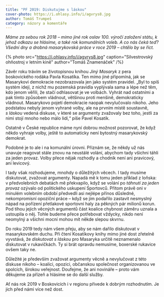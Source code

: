 ```yaml
---
title: "PF 2019: Diskutujme s láskou"
cover-photo: https://i.ohlasy.info/i/agvrys8.jpg
author: Tomáš Trumpeš
category: názory a komentáře
---
```


*Máme za sebou rok 2018 – mimo jiné rok oslav 100. výročí založení státu, k jehož odkazu se hlásíme, a také rok komunálních voleb. A co nás čeká teď? Všední dny a drobná masarykovská práce v roce 2019 – chtělo by se říct.*

{% photo src="https://i.ohlasy.info/i/agvrys8.jpg" caption="Silvestrovský ohňostroj v letním kině" author="Tomáš Znamenáček" /%}

Závěr roku trávím se životopisnou knihou *Jiný Masaryk* z pera boskovického rodáka Pavla Kosatíka. Ten mimo jiné připomíná, jak se Masarykovi demokracie nezobrazovala jen jako systém pravidel. „Byl to spíš systém idejí, z nichž mu pozemská pravidla vyplývala sama a lépe než těm, kdo jenom věřili, že stačí odhlasovat je ve volbách. Vyhrát nad ostatními a pak tímto způsobem vládnout, většinou proti menšině, demokraticky vládnout. Masarykovo pojetí demokracie naopak nevylučovalo nikoho. Jeho podstatou nebyly jenom vyhrané volby, ale na prvním místě soustavně, *s láskou* vedená diskuse, v které se argumenty zvažovaly bez toho, jestli za nimi stojí mnoho nebo málo lidí,“ píše Pavel Kosatík.

Ostatně v České republice máme nyní dobrou možnost pozorovat, že když někdo vyhraje volby, ještě to automaticky není bytostný masarykovský demokrat.

Podobné je to ale i na komunální úrovni. Přiznám se, že někdy už nás unavuje reagovat stále znovu na neustálé volání, abychom tady všichni táhli za jeden provaz. Volby přece nějak rozhodly a chodník není ani pravicový, ani levicový.

I tady však rozhodujeme, mnohdy o důležitých věcech. I tady musíme diskutovat, zvažovat argumenty. Napadá mě k tomu jeden příklad z loňska: v předvolebních debatách mě překvapilo, když se volání po *táhnutí za jeden provaz* ozývalo od politického uskupení Sportovců. Přitom právě oni v minulém volebním období předvedli asi nejlépe přínos důsledné, nekompromisní opoziční práce – když se jim podařilo zastavit nesmyslný nápad na pořízení přetlakové sportovní haly za pěkných pár milionů korun. Pod tíhou jejich věcných argumentů část koalice chybnost záměru uznala a ustoupila o něj. Tohle budeme přece potřebovat vždycky, nikdo není neomylný a všichni mocní mohou mít někde slepou skvrnu.

Do roku 2019 tedy nám všem přeju, aby se nám dařilo diskutovat v masarykovském duchu. Při čtení Kosatíkovy knihy mimo jiné dost zřetelně vyvstává, že *diskutovat s láskou* pro Masaryka určitě neznamenalo diskutovat v rukavičkách. Ty si brát opravdu nemusíme, boxerské rukavice ovšem taky ne. 

Důležité je především zvažovat argumenty věcně a nevylučovat z této diskuse nikoho – koalici, opozici, občanskou společnost organizovanou ve spolcích, širokou veřejnost. Doufejme, že ani novináře – proto vám děkujeme za přízeň a hlásíme se do další služby.

Ať nás rok 2019 v Boskovicích i v regionu přivede k dobrým rozhodnutím. Je jich před námi více než dost.
